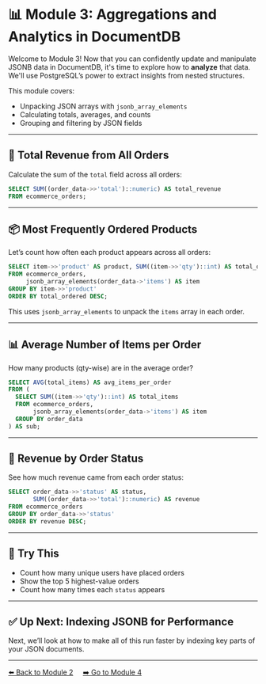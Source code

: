 # 📊 Module 3: Aggregations and Analytics in DocumentDB

Welcome to Module 3! Now that you can confidently update and manipulate JSONB data in DocumentDB, it's time to explore how to **analyze** that data. We'll use PostgreSQL’s power to extract insights from nested structures.

This module covers:
- Unpacking JSON arrays with `jsonb_array_elements`
- Calculating totals, averages, and counts
- Grouping and filtering by JSON fields

---

## 🧮 Total Revenue from All Orders
Calculate the sum of the `total` field across all orders:

```sql
SELECT SUM((order_data->>'total')::numeric) AS total_revenue
FROM ecommerce_orders;
```

---

## 📦 Most Frequently Ordered Products
Let’s count how often each product appears across all orders:

```sql
SELECT item->>'product' AS product, SUM((item->>'qty')::int) AS total_ordered
FROM ecommerce_orders,
     jsonb_array_elements(order_data->'items') AS item
GROUP BY item->>'product'
ORDER BY total_ordered DESC;
```

This uses `jsonb_array_elements` to unpack the `items` array in each order.

---

## 📊 Average Number of Items per Order
How many products (qty-wise) are in the average order?

```sql
SELECT AVG(total_items) AS avg_items_per_order
FROM (
  SELECT SUM((item->>'qty')::int) AS total_items
  FROM ecommerce_orders,
       jsonb_array_elements(order_data->'items') AS item
  GROUP BY order_data
) AS sub;
```

---

## 📅 Revenue by Order Status
See how much revenue came from each order status:

```sql
SELECT order_data->>'status' AS status,
       SUM((order_data->>'total')::numeric) AS revenue
FROM ecommerce_orders
GROUP BY order_data->>'status'
ORDER BY revenue DESC;
```

---

## 🧠 Try This
- Count how many unique users have placed orders
- Show the top 5 highest-value orders
- Count how many times each `status` appears

---

## ✅ Up Next: Indexing JSONB for Performance
Next, we’ll look at how to make all of this run faster by indexing key parts of your JSON documents.

---

[⬅️ Back to Module 2](./module-2-updating-jsonb.md) &nbsp;&nbsp;&nbsp; [➡️ Go to Module 4](./module-4-indexing-jsonb.md)

